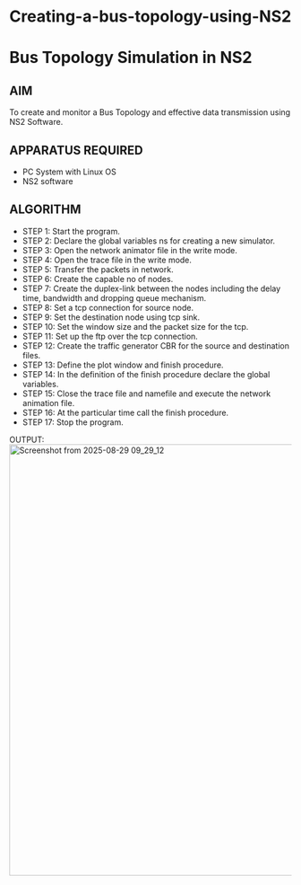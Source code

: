 # Creating-a-bus-topology-using-NS2
# Bus Topology Simulation in NS2

## AIM

To create and monitor a Bus Topology and effective data transmission using NS2 Software.

## APPARATUS REQUIRED

*   PC System with Linux OS
*   NS2 software

## ALGORITHM
 
* STEP 1: Start the program. 
* STEP 2: Declare the global variables ns for creating a new simulator. 
* STEP 3: Open the network animator file in the write mode. 
* STEP 4: Open the trace file in the write mode. 
* STEP 5: Transfer the packets in network. 
* STEP 6: Create the capable no of nodes. 
* STEP 7: Create the duplex-link between the nodes including the delay time, bandwidth 
and dropping queue mechanism. 
* STEP 8: Set a tcp connection for source node. 
* STEP 9: Set the destination node using tcp sink. 
* STEP 10: Set the window size and the packet size for the tcp. 
* STEP 11: Set up the ftp over the tcp connection. 
* STEP 12: Create the traffic generator CBR for the source and destination files. 
* STEP 13: Define the plot window and finish procedure. 
* STEP 14: In the definition of the finish procedure declare the global variables. 
* STEP 15: Close the trace file and namefile and execute the network animation 
file.
* STEP 16: At the particular time call the finish procedure. 
* STEP 17: Stop the program.


OUTPUT:
<img width="1366" height="768" alt="Screenshot from 2025-08-29 09_29_12" src="https://github.com/user-attachments/assets/2549f988-012e-4d0a-9d7d-63cd9e76d29e" />
